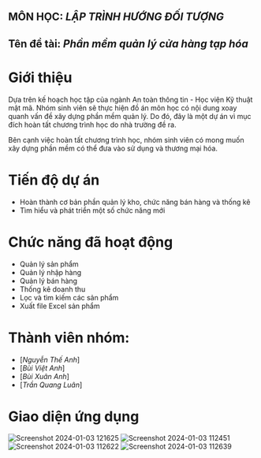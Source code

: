## MÔN HỌC: *LẬP TRÌNH HƯỚNG ĐỐI TƯỢNG*
## Tên đề tài: *Phần mềm quản lý cửa hàng tạp hóa*
# Giới thiệu
Dựa trên kế hoạch học tập của ngành An toàn thông tin - Học viện Kỹ thuật mật mã. Nhóm sinh viên sẽ thực hiện đồ án môn học có nội dung xoay quanh vấn đề xây dựng phần mềm quản lý. Do đó, đây là một dự án vì mục đích hoàn tất chương trình học do nhà trường đề ra.

Bên cạnh việc hoàn tất chương trình học, nhóm sinh viên có mong muốn xây dựng phần mềm có thể đưa vào sử dụng và thương mại hóa.
   # Tiến độ dự án
- Hoàn thành cơ bản phần quản lý kho, chức năng bán hàng và thống kê
- Tìm hiểu và phát triển một số chức năng mới
# Chức năng đã hoạt động
- Quản lý sản phẩm
- Quản lý nhập hàng
- Quản lý bán hàng
- Thống kê doanh thu
- Lọc và tìm kiếm các sản phẩm
- Xuất file Excel sản phẩm
 # Thành viên nhóm:
  - [*Nguyễn Thế Anh*]
  - [*Bùi Việt Anh*]
  - [*Bùi Xuân Anh*]
  - [*Trần Quang Luân*]
# Giao diện ứng dụng 
![Screenshot 2024-01-03 121625](https://github.com/theAnh1823/PhanMemQuanLyCuaHangTapHoa/assets/113270703/220a9a03-081d-4061-82e6-de28e5d51845)
![Screenshot 2024-01-03 112451](https://github.com/theAnh1823/PhanMemQuanLyCuaHangTapHoa/assets/113270703/a7647b16-eb8e-4ac4-a362-03f40e1bec2f)
![Screenshot 2024-01-03 112622](https://github.com/theAnh1823/PhanMemQuanLyCuaHangTapHoa/assets/113270703/7ee56edc-41be-4921-92d7-e7f6d33f7c47)
![Screenshot 2024-01-03 112639](https://github.com/theAnh1823/PhanMemQuanLyCuaHangTapHoa/assets/113270703/cde0a171-95a6-40ec-a448-e0a93b03b1aa)
